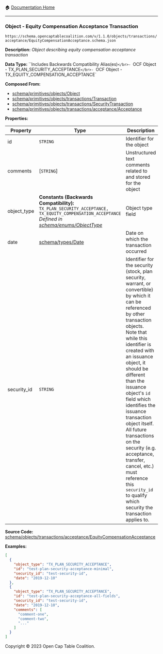 :house: [Documentation Home](../../../../../README.md)

---

### Object - Equity Compensation Acceptance Transaction

`https://schema.opencaptablecoalition.com/v/1.1.0/objects/transactions/acceptance/EquityCompensationAcceptance.schema.json`

**Description:** _Object describing equity compensation acceptance transaction_

**Data Type:** ``Includes Backwards Compatibility Alias(es)`</br>- `OCF Object - TX_PLAN_SECURITY_ACCEPTANCE`</br>- `OCF Object - TX_EQUITY_COMPENSATION_ACCEPTANCE`

**Composed From:**

- [schema/primitives/objects/Object](../../../primitives/objects/Object.md)
- [schema/primitives/objects/transactions/Transaction](../../../primitives/objects/transactions/Transaction.md)
- [schema/primitives/objects/transactions/SecurityTransaction](../../../primitives/objects/transactions/SecurityTransaction.md)
- [schema/primitives/objects/transactions/acceptance/Acceptance](../../../primitives/objects/transactions/acceptance/Acceptance.md)

**Properties:**

| Property    | Type                                                                                                                                                                               | Description                                                                                                                                                                                                                                                                                                                                                                                                                                                                                                 | Required   |
| ----------- | ---------------------------------------------------------------------------------------------------------------------------------------------------------------------------------- | ----------------------------------------------------------------------------------------------------------------------------------------------------------------------------------------------------------------------------------------------------------------------------------------------------------------------------------------------------------------------------------------------------------------------------------------------------------------------------------------------------------- | ---------- |
| id          | `STRING`                                                                                                                                                                           | Identifier for the object                                                                                                                                                                                                                                                                                                                                                                                                                                                                                   | `REQUIRED` |
| comments    | [`STRING`]                                                                                                                                                                         | Unstructured text comments related to and stored for the object                                                                                                                                                                                                                                                                                                                                                                                                                                             | -          |
| object_type | **Constants (Backwards Compatibility):** `TX_PLAN_SECURITY_ACCEPTANCE, TX_EQUITY_COMPENSATION_ACCEPTANCE`</br>_Defined in [schema/enums/ObjectType](../../../enums/ObjectType.md)_ | Object type field                                                                                                                                                                                                                                                                                                                                                                                                                                                                                           | `REQUIRED` |
| date        | [schema/types/Date](../../../types/Date.md)                                                                                                                                        | Date on which the transaction occurred                                                                                                                                                                                                                                                                                                                                                                                                                                                                      | `REQUIRED` |
| security_id | `STRING`                                                                                                                                                                           | Identifier for the security (stock, plan security, warrant, or convertible) by which it can be referenced by other transaction objects. Note that while this identifier is created with an issuance object, it should be different than the issuance object's `id` field which identifies the issuance transaction object itself. All future transactions on the security (e.g. acceptance, transfer, cancel, etc.) must reference this `security_id` to qualify which security the transaction applies to. | `REQUIRED` |

**Source Code:** [schema/objects/transactions/acceptance/EquityCompensationAcceptance](../../../../../../schema/objects/transactions/acceptance/EquityCompensationAcceptance.schema.json)

**Examples:**

```json
[
  {
    "object_type": "TX_PLAN_SECURITY_ACCEPTANCE",
    "id": "test-plan-security-acceptance-minimal",
    "security_id": "test-security-id",
    "date": "2019-12-10"
  },
  {
    "object_type": "TX_PLAN_SECURITY_ACCEPTANCE",
    "id": "test-plan-security-acceptance-all-fields",
    "security_id": "test-security-id",
    "date": "2019-12-10",
    "comments": [
      "comment-one",
      "comment-two",
      "..."
    ]
  }
]
```

Copyright © 2023 Open Cap Table Coalition.
